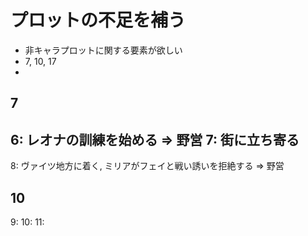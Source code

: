 # プロットの不足を補う
- 非キャラプロットに関する要素が欲しい
- 7, 10, 17
- 

## 7
6: レオナの訓練を始める => 野営
7: 街に立ち寄る
  - 
8: ヴァイツ地方に着く, ミリアがフェイと戦い誘いを拒絶する => 野営

## 10
9: 
10: 
11: 
